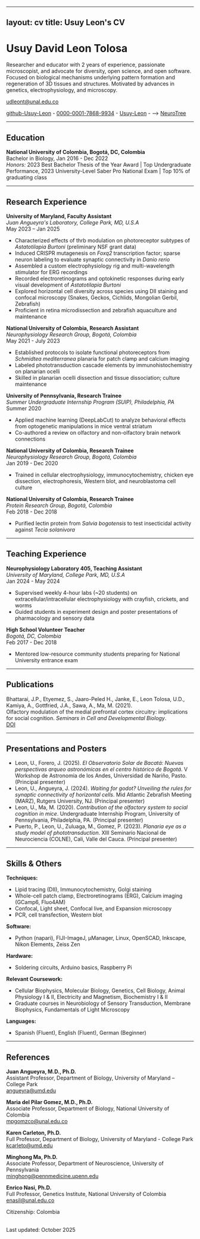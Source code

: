 
---
layout: cv
title: Usuy Leon's CV
---

# Usuy David Leon Tolosa

Researcher and educator with 2 years of experience, passionate microscopist, and advocate for diversity, open science, and open software. Focused on biological mechanisms underlying pattern formation and regeneration of 3D tissues and structures. Motivated by advances in genetics, electrophysiology, and microscopy.

<a href="udleont@hunal.edu.co">udleont@unal.edu.co </a>

<div id="webaddress">
  <a href="https://github.com/Usuy-Leon"><i class="fa-solid fa-house"></i> github-Usuy-Leon</a> - 
  <a href="https://orcid.org/0000-0001-7868-9934"><i class="fa-brands fa-orcid"></i> 0000-0001-7868-9934</a> - 
  <a href="https://www.researchgate.net/profile/Usuy-Leon"><i class="ai ai-researchgate"></i> Usuy-Leon</a> - -->
  <a href="https://neurotree.org/beta/peopleinfo.php?pid=928916"><i class="fa-brands fa-bluesky"></i> NeuroTree</a>
</div>

---

## Education

**National University of Colombia, Bogotá, DC, Colombia**  
Bachelor in Biology, Jan 2016 - Dec 2022  
*Honors:* 2023 Best Bachelor Thesis of the Year Award | Top Undergraduate Performance, 2023 University-Level Saber Pro National Exam | Top 10% of graduating class

---

## Research Experience

**University of Maryland, Faculty Assistant**  
*Juan Angueyra's Laboratory, College Park, MD, U.S.A*  
May 2023 – Jan 2025  
- Characterized effects of thrb modulation on photoreceptor subtypes of *Astatotilapia Burtoni* (preliminary NSF grant data)  
- Induced CRISPR mutagenesis on *Foxq2* transcription factor; sparse neuron labeling to evaluate synaptic connectivity in *Danio rerio*  
- Assembled a custom electrophysiology rig and multi-wavelength stimulator for ERG recordings  
- Recorded electroretinograms and optokinetic responses during early visual development of *Astatotilapia Burtoni*  
- Explored horizontal cell diversity across species using DII staining and confocal microscopy (Snakes, Geckos, Cichlids, Mongolian Gerbil, Zebrafish)  
- Proficient in retina microdissection and zebrafish aquaculture and maintenance

**National University of Colombia, Research Assistant**  
*Neurophysiology Research Group, Bogotá, Colombia*  
May 2021 - July 2023  
- Established protocols to isolate functional photoreceptors from *Schmidtea mediterranea* planaria for patch clamp and calcium imaging  
- Labeled phototransduction cascade elements by immunohistochemistry on planarian ocelli  
- Skilled in planarian ocelli dissection and tissue dissociation; culture maintenance

**University of Pennsylvania, Research Trainee**  
*Summer Undergraduate Internship Program (SUIP), Philadelphia, PA*  
Summer 2020  
- Applied machine learning (DeepLabCut) to analyze behavioral effects from optogenetic manipulations in mice ventral striatum  
- Co-authored a review on olfactory and non-olfactory brain network connections

**National University of Colombia, Research Trainee**  
*Neurophysiology Research Group, Bogotá, Colombia*  
Jan 2019 - Dec 2020  
- Trained in cellular electrophysiology, immunocytochemistry, chicken eye dissection, electrophoresis, Western blot, and neuroblastoma cell culture

**National University of Colombia, Research Trainee**  
*Protein Research Group, Bogotá, Colombia*  
Feb 2018 - Dec 2018  
- Purified lectin protein from *Salvia bogotensis* to test insecticidal activity against *Tecia solanivora*

---

## Teaching Experience

**Neurophysiology Laboratory 405, Teaching Assistant**  
*University of Maryland, College Park, MD, U.S.A*  
Jan 2024 - May 2024  
- Supervised weekly 4-hour labs (~20 students) on extracellular/intracellular electrophysiology with crayfish, crickets, and worms  
- Guided students in experiment design and poster presentations of pharmacology and sensory data

**High School Volunteer Teacher**  
*Bogotá, DC, Colombia*  
Feb 2017 - Dec 2018  
- Mentored low-resource community students preparing for National University entrance exam

---

## Publications

Bhattarai, J.P., Etyemez, S., Jaaro-Peled H., Janke, E., Leon Tolosa, U.D., Kamiya, A., Gottfried, J.A., Sawa, A., Ma, M. (2021).  
Olfactory modulation of the medial prefrontal cortex circuitry: implications for social cognition. *Seminars in Cell and Developmental Biology*.  
[DOI](https://doi.org/10.1016/j.semcdb.2021.03.022)

---

## Presentations and Posters

- Leon, U., Forero, J. (2025). *El Observatorio Solar de Bacatá: Nuevas perspectivas arqueo astronómicas en el centro histórico de Bogotá*. V Workshop de Astronomia de los Andes, Universidad de Nariño, Pasto. (Principal presenter)  
- Leon, U., Angueyra, J. (2024). *Waiting for godot? Unveiling the rules for synaptic connectivity of horizontal cells*. Mid Atlantic Zebrafish Meeting (MARZ), Rutgers University, NJ. (Principal presenter)  
- Leon, U., Ma, M. (2020). *Contribution of the olfactory system to social cognition in mice*. Undergraduate Internship Program, University of Pennsylvania, Philadelphia, PA. (Principal presenter)  
- Puerto, P., Leon, U., Zuluaga, M., Gomez, P. (2023). *Planaria eye as a study model of phototransduction*. XIII Seminario Nacional de Neurociencia (COLNE), Cali, Valle del Cauca. (Principal presenter)

---

## Skills & Others

**Techniques:**  
- Lipid tracing (DII), Immunocytochemistry, Golgi staining  
- Whole-cell patch clamp, Electroretinograms (ERG), Calcium imaging (GCamp6, Fluo4AM)  
- Confocal, Light sheet, Confocal live, and Expansion microscopy  
- PCR, cell transfection, Western blot

**Software:**  
- Python (napari), FIJI-ImageJ, μManager, Linux, OpenSCAD, Inkscape, Nikon Elements, Zeiss Zen

**Hardware:**  
- Soldering circuits, Arduino basics, Raspberry Pi

**Relevant Coursework:**  
- Cellular Biophysics, Molecular Biology, Genetics, Cell Biology, Animal Physiology I & II, Electricity and Magnetism, Biochemistry I & II  
- Graduate courses in Neurobiology of Sensory Transduction, Membrane Biophysics, Fundamentals of Light Microscopy

**Languages:**  
- Spanish (Fluent), English (Fluent), German (Beginner)

---

## References

**Juan Angueyra, M.D., Ph.D.**  
Assistant Professor, Department of Biology, University of Maryland – College Park  
[angueyra@umd.edu](mailto:angueyra@umd.edu)

**Maria del Pilar Gomez, M.D., Ph.D.**  
Associate Professor, Department of Biology, National University of Colombia  
[mpgomzco@unal.edu.co](mailto:mpgomzco@unal.edu.co)

**Karen Carleton, Ph.D.**  
Full Professor, Department of Biology, University of Maryland - College Park  
[kcarleto@umd.edu](mailto:kcarleto@umd.edu)

**Minghong Ma, Ph.D.**  
Associate Professor, Department of Neuroscience, University of Pennsylvania  
[minghong@pennmedicine.upenn.edu](mailto:minghong@pennmedicine.upenn.edu)

**Enrico Nasi, Ph.D.**  
Full Professor, Genetics Institute, National University of Colombia  
[enasil@unal.edu.co](mailto:enasil@unal.edu.co)

Citizenship: Colombia

<!-- 
Family: Married, two children
-->

<br/>Last updated: October 2025<br/><br/>

